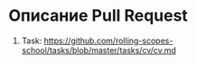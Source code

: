 # Описание Pull Request
1. Task: https://github.com/rolling-scopes-school/tasks/blob/master/tasks/cv/cv.md
